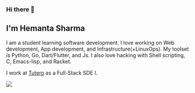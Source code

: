 ### Hi there 👋

## I'm Hemanta Sharma

I am a student learning software development. I love working on Web development, App development, and Infrastructure(+LinuxOps). My toolset is Python, Go, Dart/Flutter, and Js. I also love hacking with Shell scripting, C, Emacs-lisp, and Racket.

I work at [Tutero](https://tutero.com) as a Full-Stack SDE I.

 <p>
  <a href="https://www.linkedin.com/in/hemanta-sharma-636290137/">
    <img src="https://img.shields.io/badge/Hemanta-Sharma-blue?logo=linkedin&style=flat">
    </a> 
</p>

<br/>
